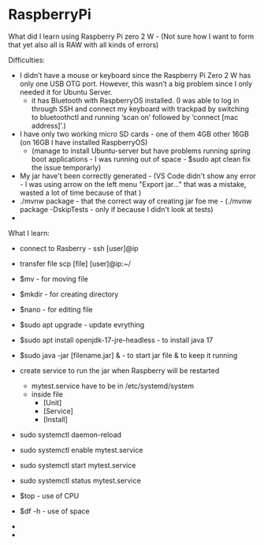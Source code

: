 # RaspberryPi

What did I learn using Raspberry Pi zero 2 W - (Not sure how I want to form that yet also all is RAW with all kinds of errors)

Difficulties:
- I didn’t have a mouse or keyboard since the Raspberry Pi Zero 2 W has only one USB OTG port. However, this wasn’t a big problem since I only needed it for Ubuntu Server.
  + it has Bluetooth with RaspberryOS installed. (I was able to log in through SSH and connect my keyboard with trackpad by switching to bluetoothctl and running ‘scan on’ followed by ‘connect [mac address]’.)
- I have only two working micro SD cards - one of them 4GB other 16GB (on 16GB I have installed RaspberryOS)
  + (manage to install Ubuntu-server but have problems running spring boot applications - I was running out of space - $sudo apt clean fix the issue temporarly)
- My jar have't been correctly generated - (VS Code didn't show any error - I was using arrow on the left menu "Export jar..." that was a mistake, wasted a lot of time because of that )
- ./mvnw package - that the correct way of creating jar foe me - (./mvnw package -DskipTests - only if because I didn't look at tests)
-  

What I learn:
- connect to Rasberry - ssh [user]@ip
- transfer file scp [file] [user]@ip:~/
- $mv - for moving file
- $mkdir - for creating directory
- $nano - for editing file
- $sudo apt upgrade - update evrything
- $sudo apt install openjdk-17-jre-headless - to install java 17
- $sudo java -jar [filename.jar] & - to start jar file & to keep it running
- create service to run the jar when Raspberry will be restarted
  - mytest.service have to be in /etc/systemd/system
  - inside file
    - [Unit]
    - [Service]
    - [Install]
- sudo systemctl daemon-reload
- sudo systemctl enable mytest.service
- sudo systemctl start mytest.service
- sudo systemctl status mytest.service
  
- $top - use of CPU
- $df -h - use of space
- 

- 
